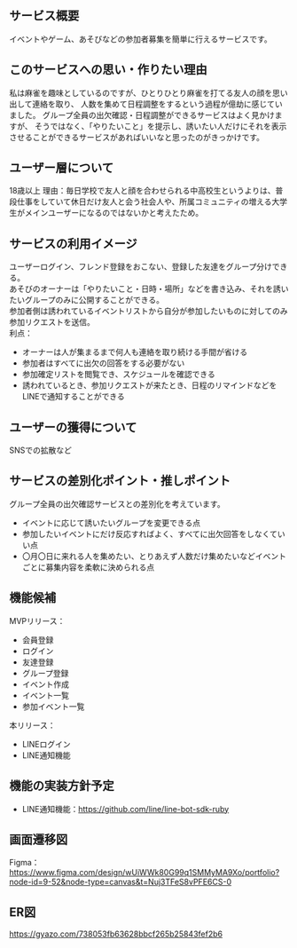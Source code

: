## サービス概要
イベントやゲーム、あそびなどの参加者募集を簡単に行えるサービスです。

## このサービスへの思い・作りたい理由
私は麻雀を趣味としているのですが、ひとりひとり麻雀を打てる友人の顔を思い出して連絡を取り、
人数を集めて日程調整をするという過程が億劫に感じていました。
グループ全員の出欠確認・日程調整ができるサービスはよく見かけますが、
そうではなく、「やりたいこと」を提示し、誘いたい人だけにそれを表示させることができるサービスがあればいいなと思ったのがきっかけです。

## ユーザー層について
18歳以上
理由：毎日学校で友人と顔を合わせられる中高校生というよりは、普段仕事をしていて休日だけ友人と会う社会人や、所属コミュニティの増える大学生がメインユーザーになるのではないかと考えたため。

## サービスの利用イメージ
ユーザーログイン、フレンド登録をおこない、登録した友達をグループ分けできる。<br />
あそびのオーナーは「やりたいこと・日時・場所」などを書き込み、それを誘いたいグループのみに公開することができる。<br />
参加者側は誘われているイベントリストから自分が参加したいものに対してのみ参加リクエストを送信。<br />
利点：
- オーナーは人が集まるまで何人も連絡を取り続ける手間が省ける
- 参加者はすべてに出欠の回答をする必要がない
- 参加確定リストを閲覧でき、スケジュールを確認できる
- 誘われているとき、参加リクエストが来たとき、日程のリマインドなどをLINEで通知することができる

## ユーザーの獲得について
SNSでの拡散など

## サービスの差別化ポイント・推しポイント
グループ全員の出欠確認サービスとの差別化を考えています。
- イベントに応じて誘いたいグループを変更できる点
- 参加したいイベントにだけ反応すればよく、すべてに出欠回答をしなくていい点
- 〇月〇日に来れる人を集めたい、とりあえず人数だけ集めたいなどイベントごとに募集内容を柔軟に決められる点

## 機能候補
MVPリリース：
- 会員登録
- ログイン
- 友達登録
- グループ登録
- イベント作成
- イベント一覧
- 参加イベント一覧

本リリース：
- LINEログイン
- LINE通知機能

## 機能の実装方針予定
- LINE通知機能：https://github.com/line/line-bot-sdk-ruby

## 画面遷移図
Figma：https://www.figma.com/design/wUiWWk80G99q1SMMyMA9Xo/portfolio?node-id=9-52&node-type=canvas&t=Nuj3TFeS8vPFE6CS-0

## ER図
https://gyazo.com/738053fb63628bbcf265b25843fef2b6